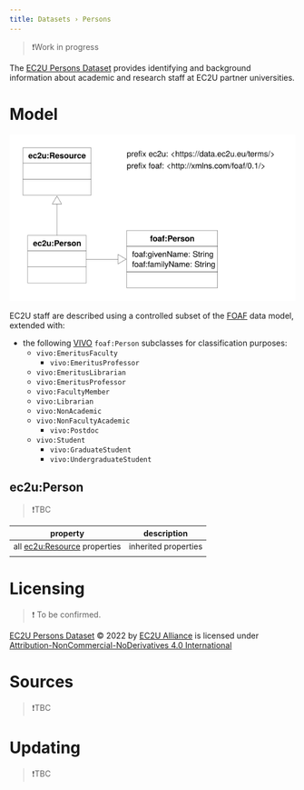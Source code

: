 ```yaml
---
title: Datasets › Persons
---
```


> ❗️Work in progress

The [EC2U Persons Dataset](http://data.ec2u.eu/persons/) provides identifying and background information about academic
and research staff at EC2U partner universities.

# Model

![person data model](index/persons.svg)

EC2U staff are described using a controlled subset of the [FOAF](http://xmlns.com/foaf/spec/) data model, extended with:

* the following [VIVO](https://wiki.lyrasis.org/display/VIVODOC113x/Ontology+Reference) `foaf:Person`
  subclasses for classification purposes:
  * `vivo:EmeritusFaculty`
    * `vivo:EmeritusProfessor`
  * `vivo:EmeritusLibrarian`
  * `vivo:EmeritusProfessor`
  * `vivo:FacultyMember`
  * `vivo:Librarian`
  * `vivo:NonAcademic`
  * `vivo:NonFacultyAcademic`
    * `vivo:Postdoc`
  * `vivo:Student`
    * `vivo:GraduateStudent`
    * `vivo:UndergraduateStudent`

## ec2u:Person

> ❗️TBC

| property                                     | description          |
| -------------------------------------------- | -------------------- |
| all [ec2u:Resource](resources.md) properties | inherited properties |
|                                              |                      |

# Licensing

> ❗️ To be confirmed.

[EC2U Persons Dataset](https://data.ec2u.eu/persons/) © 2022 by [EC2U Alliance](https://www.ec2u.eu/) is licensed
under [Attribution-NonCommercial-NoDerivatives 4.0 International](http://creativecommons.org/licenses/by-nc-nd/4.0/?ref=chooser-v1)

# Sources

> ❗️TBC

# Updating

> ❗️TBC